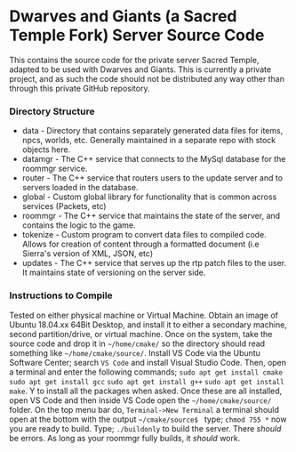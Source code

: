 # Dwarves and Giants (a Sacred Temple Fork) Server Source Code

This contains the source code for the private server Sacred Temple, adapted to be used with Dwarves and Giants. This is currently a private project, and as such the code should not be distributed any way other than through this private GitHub repository. 

### Directory Structure
* data - Directory that contains separately generated data files for items, npcs, worlds, etc. Generally maintained in a separate repo with stock objects here.
* datamgr - The C++ service that connects to the MySql database for the roommgr service.
* router - The C++ service that routers users to the update server and to servers loaded in the database.
* global - Custom global library for functionality that is common across services (Packets, etc)
* roommgr - The C++ service that maintains the state of the server, and contains the logic to the game.
* tokenize - Custom program to convert data files to compiled code. Allows for creation of content through a formatted document (i.e Sierra's version of XML, JSON, etc)
* updates - The C++ service that serves up the rtp patch files to the user. It maintains state of versioning on the server side.

### Instructions to Compile

Tested on either physical machine or Virtual Machine. Obtain an image of Ubuntu 18.04.xx 64Bit Desktop, and install it to either a secondary machine, second partition/drive, or virtual machine. Once on the system, take the source code and drop it in `~/home/cmake/` so the directory should read something like `~/home/cmake/source/`. Install VS Code via the Ubuntu Software Center; search `VS Code` and install Visual Studio Code. Then, open a terminal and enter the following commands; `sudo apt get install cmake` `sudo apt get install gcc` `sudo apt get install g++` `sudo apt get install make`. Y to install all the packages when asked. Once these are all installed, open VS Code and then inside VS Code open the `~/home/cmake/source/` folder. On the top menu bar do, `Terminal->New Terminal` a terminal should open at the bottom with the output `~/cmake/source$ ` type; `chmod 755 *` now you are ready to build. Type; `./buildonly` to build the server. There *should* be errors. As long as your roommgr fully builds, it *should* work.
